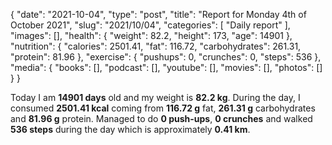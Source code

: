 {
    "date": "2021-10-04",
    "type": "post",
    "title": "Report for Monday 4th of October 2021",
    "slug": "2021\/10\/04",
    "categories": [
        "Daily report"
    ],
    "images": [],
    "health": {
        "weight": 82.2,
        "height": 173,
        "age": 14901
    },
    "nutrition": {
        "calories": 2501.41,
        "fat": 116.72,
        "carbohydrates": 261.31,
        "protein": 81.96
    },
    "exercise": {
        "pushups": 0,
        "crunches": 0,
        "steps": 536
    },
    "media": {
        "books": [],
        "podcast": [],
        "youtube": [],
        "movies": [],
        "photos": []
    }
}

Today I am <strong>14901 days</strong> old and my weight is <strong>82.2 kg</strong>. During the day, I consumed <strong>2501.41 kcal</strong> coming from <strong>116.72 g</strong> fat, <strong>261.31 g</strong> carbohydrates and <strong>81.96 g</strong> protein. Managed to do <strong>0 push-ups</strong>, <strong>0 crunches</strong> and walked <strong>536 steps</strong> during the day which is approximately <strong>0.41 km</strong>.